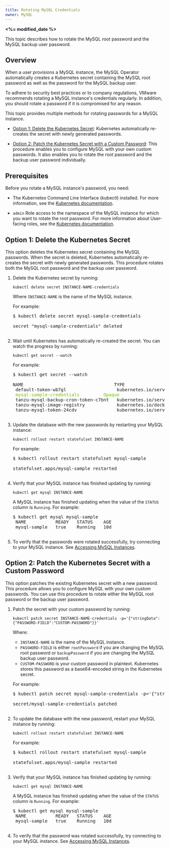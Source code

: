 ```yaml
---
title: Rotating MySQL Credentials
owner: MySQL
---
```


<strong><%= modified_date %></strong>

This topic describes how to rotate the MySQL root password and the MySQL backup user password.

## <a id='overview'></a>Overview

When a user provisions a MySQL instance, the MySQL
Operator automatically creates a Kubernetes secret containing the MySQL root password
as well as the password for the MySQL backup user.

To adhere to security best practices or to company regulations, VMware
recommends rotating a MySQL instance's credentials regularly.
In addition, you should rotate a password if it is compromised for any reason.

This topic provides multiple methods for rotating passwords for a
MySQL instance.

* [Option 1: Delete the Kubernetes Secret](#delete-secret):
Kubernetes automatically re-creates the secret with newly generated passwords.

* [Option 2: Patch the Kubernetes Secret with a Custom Password](#patch-secret):
This procedure enables you to configure MySQL with your own custom passwords.
It also enables you to rotate the root password and the backup user password individually.

## <a id='prereq'></a>Prerequisites

Before you rotate a MySQL instance's password, you need:

* The Kubernetes Command Line Interface (kubectl) installed.
For more information, see the
[Kubernetes documentation](https://kubernetes.io/docs/tasks/tools/install-kubectl/).

* `admin` Role access to the namespace of the MySQL instance for which you want to
   rotate the root password. For more information about User-facing roles, see the
   [Kubernetes documentation](https://kubernetes.io/docs/reference/access-authn-authz/rbac/#user-facing-roles).

## <a id='delete-secret'></a>Option 1: Delete the Kubernetes Secret

This option deletes the Kubernetes secret containing the MySQL passwords.
When the secret is deleted, Kubernetes automatically re-creates the secret
with newly generated passwords.
This procedure rotates both the MySQL root password and the backup user password.

1. Delete the Kubernetes secret by running:

    ```
    kubectl delete secret INSTANCE-NAME-credentials
    ```
    Where `INSTANCE-NAME` is the name of the MySQL instance.

    For example:

    <pre class="terminal">$ kubectl delete secret mysql-sample-credentials
    <br>secret "mysql-sample-credentials" deleted
    </pre>

1. Wait until Kubernetes has automatically re-created the secret.
   You can watch the progress by running:

    ```
    kubectl get secret --watch
    ```
    For example:

    <pre class="terminal">$ kubectl get secret --watch
    <br>NAME                                  TYPE                                  DATA   AGE
    default-token-wb7gl                   kubernetes.io/service-account-token   3      10d
    <span style="color: #77bf00;">mysql-sample-credentials         Opaque                                4      48s</span>
    tanzu-mysql-backup-cron-token-c7bnt   kubernetes.io/service-account-token   3      10d
    tanzu-mysql-image-registry            kubernetes.io/dockerconfigjson        1      2m3s
    tanzu-mysql-token-24cdv               kubernetes.io/service-account-token   3      10d
    </pre>

1. Update the database with the new passwords by restarting your MySQL instance:

    ```
    kubectl rollout restart statefulset INSTANCE-NAME
    ```

    For example:

    <pre class="terminal">$ kubectl rollout restart statefulset mysql-sample
    <br>statefulset.apps/mysql-sample restarted
    </pre>

1. Verify that your MySQL instance has finished updating by running:

    ```
    kubectl get mysql INSTANCE-NAME
    ```
    A MySQL instance has finished updating when the value of the `STATUS`
    column is `Running`.
    For example:

    <pre class="terminal">$ kubectl get mysql mysql-sample
    NAME           READY   STATUS    AGE
    mysql-sample   true    Running   10d
    </pre>

1. To verify that the passwords were rotated successfully, try connecting to your
   MySQL instance.
   See [Accessing MySQL Instances](accessing.html).

## <a id='patch-secret'></a>Option 2: Patch the Kubernetes Secret with a Custom Password

This option patches the existing Kubernetes secret with a new password.
This procedure allows you to configure MySQL with your own custom passwords.
You can use this procedure to rotate either the MySQL root password or the backup
user password.

1. Patch the secret with your custom password by running:

    ```
    kubectl patch secret INSTANCE-NAME-credentials -p='{"stringData":{"PASSWORD-FIELD":"CUSTOM-PASSWORD"}}'
    ```
    Where:
    * `INSTANCE-NAME` is the name of the MySQL instance.
    * `PASSWORD-FIELD` is either `rootPassword` if you are changing the MySQL root password or
      `backupPassword` if you are changing the MySQL backup user password.
    * `CUSTOM-PASSWORD` is your custom password in plaintext. Kubernetes stores this password
      as a base64-encoded string in the Kubernetes secret.

    For example:

    <pre class="terminal">$ kubectl patch secret mysql-sample-credentials -p='{"stringData":{"rootPassword":"examplepassword"}}'
    <br>secret/mysql-sample-credentials patched
    </pre>

1. To update the database with the new password, restart your MySQL instance
   by running:

    ```
    kubectl rollout restart statefulset INSTANCE-NAME
    ```
    For example:

    <pre class="terminal">$ kubectl rollout restart statefulset mysql-sample
    <br>statefulset.apps/mysql-sample restarted
    </pre>

1. Verify that your MySQL instance has finished updating by running:

    ```
    kubectl get mysql INSTANCE-NAME
    ```
    A MySQL instance has finished updating when the value of the `STATUS`
    column is `Running`.
    For example:

    <pre class="terminal">$ kubectl get mysql mysql-sample
    <span>NAME           READY   STATUS    AGE</span>
    <span>mysql-sample   true    Running   10d<span>
    </pre>

1. To verify that the password was rotated successfully, try connecting to your
   MySQL instance.
   See [Accessing MySQL Instances](accessing.html).
